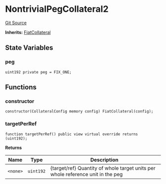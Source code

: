 # NontrivialPegCollateral2
[Git Source](https://github.com/larrythecucumber321/protocol/blob/77d337b8595ba96d069ded321419b36a61984170/contracts/plugins/mocks/NontrivialPegCollateral.sol)

**Inherits:**
[FiatCollateral](/tools/docgen/src/contracts/plugins/assets/FiatCollateral.sol/contract.FiatCollateral.md)


## State Variables
### peg

```solidity
uint192 private peg = FIX_ONE;
```


## Functions
### constructor


```solidity
constructor(CollateralConfig memory config) FiatCollateral(config);
```

### targetPerRef


```solidity
function targetPerRef() public view virtual override returns (uint192);
```
**Returns**

|Name|Type|Description|
|----|----|-----------|
|`<none>`|`uint192`|{target/ref} Quantity of whole target units per whole reference unit in the peg|


